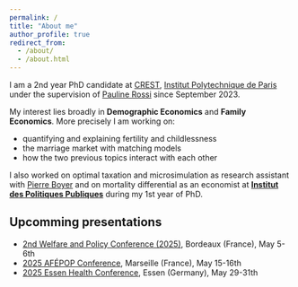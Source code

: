 ```yaml
---
permalink: /
title: "About me"
author_profile: true
redirect_from: 
  - /about/
  - /about.html
---
```


I am a 2nd year PhD candidate at [CREST](https://crest.science/),  [Institut Polytechnique de Paris](https://www.ip-paris.fr/en) under the supervision of [Pauline Rossi](https://sites.google.com/site/paulinerossimoulin/home) since September 2023.

My interest lies broadly in **Demographic Economics** and **Family Economics**. More precisely I am working on:
* quantifying and explaining fertility and childlessness
* the marriage market with matching models
* how the two previous topics interact with each other

I also worked on optimal taxation and microsimulation as research assistant with [Pierre Boyer](https://pierrecboyer.com/) and on mortality differential as an economist at [**Institut des Politiques Publiques**](https://www.ipp.eu/) during my 1st year of PhD.

## Upcomming presentations

* [2nd Welfare and Policy Conference (2025)](https://wapsociety.org/event/wap2), Bordeaux (France), May 5-6th
* [2025 AFÉPOP Conference](https://afepop.fr/en/conference2025/), Marseille (France), May 15-16th
* [2025 Essen Health Conference](https://ehc-web.eu/), Essen (Germany), May 29-31th